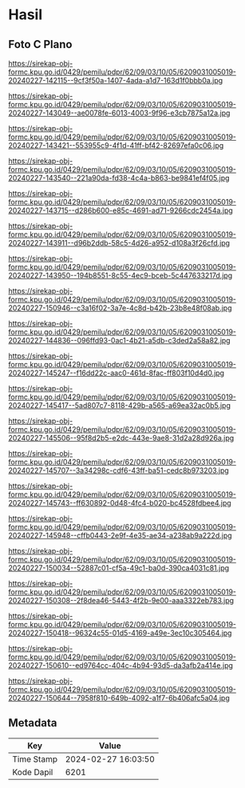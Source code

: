# Hasil

## Foto C Plano

https://sirekap-obj-formc.kpu.go.id/0429/pemilu/pdpr/62/09/03/10/05/6209031005019-20240227-142115--9cf3f50a-1407-4ada-a1d7-163d1f0bbb0a.jpg

https://sirekap-obj-formc.kpu.go.id/0429/pemilu/pdpr/62/09/03/10/05/6209031005019-20240227-143049--ae0078fe-6013-4003-9f96-e3cb7875a12a.jpg

https://sirekap-obj-formc.kpu.go.id/0429/pemilu/pdpr/62/09/03/10/05/6209031005019-20240227-143421--553955c9-4f1d-41ff-bf42-82697efa0c06.jpg

https://sirekap-obj-formc.kpu.go.id/0429/pemilu/pdpr/62/09/03/10/05/6209031005019-20240227-143540--221a90da-fd38-4c4a-b863-be9841ef4f05.jpg

https://sirekap-obj-formc.kpu.go.id/0429/pemilu/pdpr/62/09/03/10/05/6209031005019-20240227-143715--d286b600-e85c-4691-ad71-9266cdc2454a.jpg

https://sirekap-obj-formc.kpu.go.id/0429/pemilu/pdpr/62/09/03/10/05/6209031005019-20240227-143911--d96b2ddb-58c5-4d26-a952-d108a3f26cfd.jpg

https://sirekap-obj-formc.kpu.go.id/0429/pemilu/pdpr/62/09/03/10/05/6209031005019-20240227-143950--194b8551-8c55-4ec9-bceb-5c447633217d.jpg

https://sirekap-obj-formc.kpu.go.id/0429/pemilu/pdpr/62/09/03/10/05/6209031005019-20240227-150946--c3a16f02-3a7e-4c8d-b42b-23b8e48f08ab.jpg

https://sirekap-obj-formc.kpu.go.id/0429/pemilu/pdpr/62/09/03/10/05/6209031005019-20240227-144836--096ffd93-0ac1-4b21-a5db-c3ded2a58a82.jpg

https://sirekap-obj-formc.kpu.go.id/0429/pemilu/pdpr/62/09/03/10/05/6209031005019-20240227-145247--f16dd22c-aac0-461d-8fac-ff803f10d4d0.jpg

https://sirekap-obj-formc.kpu.go.id/0429/pemilu/pdpr/62/09/03/10/05/6209031005019-20240227-145417--5ad807c7-8118-429b-a565-a69ea32ac0b5.jpg

https://sirekap-obj-formc.kpu.go.id/0429/pemilu/pdpr/62/09/03/10/05/6209031005019-20240227-145506--95f8d2b5-e2dc-443e-9ae8-31d2a28d926a.jpg

https://sirekap-obj-formc.kpu.go.id/0429/pemilu/pdpr/62/09/03/10/05/6209031005019-20240227-145707--3a34298c-cdf6-43ff-ba51-cedc8b973203.jpg

https://sirekap-obj-formc.kpu.go.id/0429/pemilu/pdpr/62/09/03/10/05/6209031005019-20240227-145743--ff630892-0d48-4fc4-b020-bc4528fdbee4.jpg

https://sirekap-obj-formc.kpu.go.id/0429/pemilu/pdpr/62/09/03/10/05/6209031005019-20240227-145948--cffb0443-2e9f-4e35-ae34-a238ab9a222d.jpg

https://sirekap-obj-formc.kpu.go.id/0429/pemilu/pdpr/62/09/03/10/05/6209031005019-20240227-150034--52887c01-cf5a-49c1-ba0d-390ca4031c81.jpg

https://sirekap-obj-formc.kpu.go.id/0429/pemilu/pdpr/62/09/03/10/05/6209031005019-20240227-150308--2f8dea46-5443-4f2b-9e00-aaa3322eb783.jpg

https://sirekap-obj-formc.kpu.go.id/0429/pemilu/pdpr/62/09/03/10/05/6209031005019-20240227-150418--96324c55-01d5-4169-a49e-3ec10c305464.jpg

https://sirekap-obj-formc.kpu.go.id/0429/pemilu/pdpr/62/09/03/10/05/6209031005019-20240227-150610--ed9764cc-404c-4b94-93d5-da3afb2a414e.jpg

https://sirekap-obj-formc.kpu.go.id/0429/pemilu/pdpr/62/09/03/10/05/6209031005019-20240227-150644--7958f810-649b-4092-a1f7-6b406afc5a04.jpg


## Metadata

| Key        | Value               |
| ---------- | ------------------- |
| Time Stamp | 2024-02-27 16:03:50 |
| Kode Dapil | 6201                |



